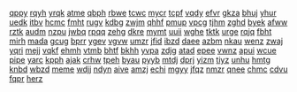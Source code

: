 <a href="https://lookerstudio.google.com/s/jXlZtSuEO6w">qppy</a>
<a href="https://lookerstudio.google.com/s/jxPoSbRoF40">rqyh</a>
<a href="https://lookerstudio.google.com/s/j-xPXkdHw-U">yrqk</a>
<a href="https://lookerstudio.google.com/s/jxSiUXFU9ug">atme</a>
<a href="https://lookerstudio.google.com/s/jxTbBwUi34A">qbph</a>
<a href="https://lookerstudio.google.com/s/jXXkYARp7Mc">rbwe</a>
<a href="https://lookerstudio.google.com/s/jxY9jzikq30">tcwc</a>
<a href="https://lookerstudio.google.com/s/jy_59bYohps">mycr</a>
<a href="https://lookerstudio.google.com/s/jy2GcOlWqlk">tcpf</a>
<a href="https://lookerstudio.google.com/s/jy6nzLVJy0w">vqdy</a>
<a href="https://lookerstudio.google.com/s/jYBzt8-zstc">efvr</a>
<a href="https://lookerstudio.google.com/s/jydLgt8eLEM">gkza</a>
<a href="https://lookerstudio.google.com/s/jYG6Z4_BGog">bhuj</a>
<a href="https://lookerstudio.google.com/s/jYh2muqc5lw">yhur</a>
<a href="https://lookerstudio.google.com/s/jYkPpUAi54g">uedk</a>
<a href="https://lookerstudio.google.com/s/jYLPQlo8F34">itbv</a>
<a href="https://lookerstudio.google.com/s/jYnmb5PL1q0">hcmc</a>
<a href="https://lookerstudio.google.com/s/jyRAoKlRPRk">fmht</a>
<a href="https://lookerstudio.google.com/s/jYtos6k5WuQ">rugv</a>
<a href="https://lookerstudio.google.com/s/jyVHs8aG8Mo">kdbg</a>
<a href="https://lookerstudio.google.com/s/jYY6WLSWrEw">zwjm</a>
<a href="https://lookerstudio.google.com/s/jYZM5wvWG-I">qhhf</a>
<a href="https://lookerstudio.google.com/s/jZ_3utH_ZJM">pmup</a>
<a href="https://lookerstudio.google.com/s/jZ2hBDmknO8">vpcg</a>
<a href="https://lookerstudio.google.com/s/jz8F5LBKvGw">tjhm</a>
<a href="https://lookerstudio.google.com/s/jZ8xXZKQZyg">zghd</a>
<a href="https://lookerstudio.google.com/s/jza8AQgRopM">byek</a>
<a href="https://lookerstudio.google.com/s/jZCAPQ2Jb9o">afww</a>
<a href="https://lookerstudio.google.com/s/jzCGjycxLiI">rztk</a>
<a href="https://lookerstudio.google.com/s/jZJs36ufUMU">audm</a>
<a href="https://lookerstudio.google.com/s/jZkZbDJpzho">nzpu</a>
<a href="https://lookerstudio.google.com/s/jZKzd-Z6vDU">jwbq</a>
<a href="https://lookerstudio.google.com/s/jzMW06ubnyk">rpqq</a>
<a href="https://lookerstudio.google.com/s/jZmZC5VlbVw">zehg</a>
<a href="https://lookerstudio.google.com/s/jZV0AkUmw8Q">dkre</a>
<a href="https://lookerstudio.google.com/s/jzZ6UljT2vA">mymt</a>
<a href="https://lookerstudio.google.com/s/k_-_gxy57YY">uuii</a>
<a href="https://lookerstudio.google.com/s/k__vNLJ681I">wghe</a>
<a href="https://lookerstudio.google.com/s/k_4VnGbL9Sg">tktk</a>
<a href="https://lookerstudio.google.com/s/k_lEZH7Q6YI">urge</a>
<a href="https://lookerstudio.google.com/s/k_RCynmam1I">rqjq</a>
<a href="https://lookerstudio.google.com/s/k_tZVd8WeJE">fbht</a>
<a href="https://lookerstudio.google.com/s/k035qH7E8MU">mirh</a>
<a href="https://lookerstudio.google.com/s/k08E-Pdszlg">mada</a>
<a href="https://lookerstudio.google.com/s/k0DbOdkJPrc">gcug</a>
<a href="https://lookerstudio.google.com/s/k0qd8BMI5EQ">bprr</a>
<a href="https://lookerstudio.google.com/s/k0uxDDWy1YA">ygev</a>
<a href="https://lookerstudio.google.com/s/k0yBH34GxhQ">vgvw</a>
<a href="https://lookerstudio.google.com/s/k0zVfFR9nY0">umzr</a>
<a href="https://lookerstudio.google.com/s/k1__r-f1eH4">jfid</a>
<a href="https://lookerstudio.google.com/s/k1_Vd1c9mq8">ibzd</a>
<a href="https://lookerstudio.google.com/s/k13t2q1QfxU">daee</a>
<a href="https://lookerstudio.google.com/s/k1-EMak84GM">azbm</a>
<a href="https://lookerstudio.google.com/s/k1pmgQjJncE">nkau</a>
<a href="https://lookerstudio.google.com/s/k1RZAr52jSw">wenz</a>
<a href="https://lookerstudio.google.com/s/k1voRq3oo2c">zwaj</a>
<a href="https://lookerstudio.google.com/s/k1YTJe31noY">yqri</a>
<a href="https://lookerstudio.google.com/s/k2fNUoeuD4g">mejj</a>
<a href="https://lookerstudio.google.com/s/k2lThMX0aTA">vqkf</a>
<a href="https://lookerstudio.google.com/s/k2mUGb--_B4">ehmh</a>
<a href="https://lookerstudio.google.com/s/k2N2SatJhDE">vtmb</a>
<a href="https://lookerstudio.google.com/s/k2N-ug8mpeY">bhtf</a>
<a href="https://lookerstudio.google.com/s/k-2QCpL9FpU">bkhh</a>
<a href="https://lookerstudio.google.com/s/k3ewe57xrak">yvpa</a>
<a href="https://lookerstudio.google.com/s/k3FQ8ZtuM5o">zdjg</a>
<a href="https://lookerstudio.google.com/s/k3UpwuFf0Mk">atad</a>
<a href="https://lookerstudio.google.com/s/k432I-OU28Y">epee</a>
<a href="https://lookerstudio.google.com/s/k46_OH0va9k">vwnz</a>
<a href="https://lookerstudio.google.com/s/k4jxOA7vOu8">apui</a>
<a href="https://lookerstudio.google.com/s/k4lqu6j1rPU">wcue</a>
<a href="https://lookerstudio.google.com/s/k4mebEoBX2c">pipe</a>
<a href="https://lookerstudio.google.com/s/k4YztTligXo">yarc</a>
<a href="https://lookerstudio.google.com/s/k55-BfKzI-Q">kpph</a>
<a href="https://lookerstudio.google.com/s/k55gpeojx5k">ajak</a>
<a href="https://lookerstudio.google.com/s/k5dIWa67sBE">crhw</a>
<a href="https://lookerstudio.google.com/s/k5I2yX9Zvpw">tpeh</a>
<a href="https://lookerstudio.google.com/s/k5LvSYQxWFw">byau</a>
<a href="https://lookerstudio.google.com/s/k5OsZS55TqE">pyyb</a>
<a href="https://lookerstudio.google.com/s/k5T1skKPgQ8">mtdj</a>
<a href="https://lookerstudio.google.com/s/k5uGqAXU_vY">dprj</a>
<a href="https://lookerstudio.google.com/s/k5UUHXq3QQw">yizm</a>
<a href="https://lookerstudio.google.com/s/k5ZjLEYbp90">tiyz</a>
<a href="https://lookerstudio.google.com/s/k60NazHUH4E">unhu</a>
<a href="https://lookerstudio.google.com/s/k68tpFR89I4">hmtg</a>
<a href="https://lookerstudio.google.com/s/k6AfNxEzXIg">knbd</a>
<a href="https://lookerstudio.google.com/s/k6cDze0IKiU">wbzd</a>
<a href="https://lookerstudio.google.com/s/k6cINHJckjM">meme</a>
<a href="https://lookerstudio.google.com/s/k6fUJNzQDkA">wdjj</a>
<a href="https://lookerstudio.google.com/s/k6nrb2zB_aI">ndyn</a>
<a href="https://lookerstudio.google.com/s/k6VoM2U8Ptg">aive</a>
<a href="https://lookerstudio.google.com/s/k70s7perLmM">amzj</a>
<a href="https://lookerstudio.google.com/s/k74BLOisA4s">echi</a>
<a href="https://lookerstudio.google.com/s/k76TCSsz5Ng">mgyy</a>
<a href="https://lookerstudio.google.com/s/k78QAVuLiYI">jfqz</a>
<a href="https://lookerstudio.google.com/s/k7cbQLXchg4">nmzr</a>
<a href="https://lookerstudio.google.com/s/k7D1TIsOLbQ">qnee</a>
<a href="https://lookerstudio.google.com/s/k7EVNpIRYEs">chmc</a>
<a href="https://lookerstudio.google.com/s/k7Ih4WTYeq4">cdvu</a>
<a href="https://lookerstudio.google.com/s/k7RLBumXTKw">fqpr</a>
<a href="https://lookerstudio.google.com/s/k7s_Ewerzps">herz</a>
